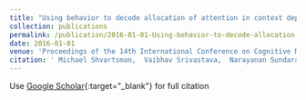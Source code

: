 ```yaml
---
title: "Using behavior to decode allocation of attention in context dependent decision making"
collection: publications
permalink: /publication/2016-01-01-Using-behavior-to-decode-allocation-of-attention-in-context-dependent-decision-making
date: 2016-01-01
venue: 'Proceedings of the 14th International Conference on Cognitive Modeling'
citation: ' Michael Shvartsman,  Vaibhav Srivastava,  Narayanan Sundaram,  Jonathan Cohen, &quot;Using behavior to decode allocation of attention in context dependent decision making.&quot; Proceedings of the 14th International Conference on Cognitive Modeling, 2016.'
---
```

Use [Google Scholar](https://scholar.google.com/scholar?q=Using+behavior+to+decode+allocation+of+attention+in+context+dependent+decision+making){:target="_blank"} for full citation
